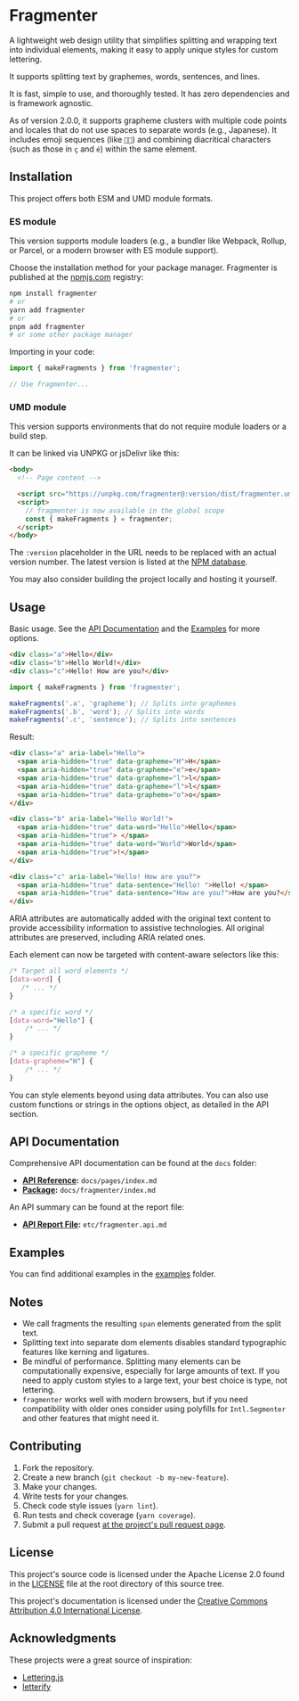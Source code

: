 # Fragmenter

A lightweight web design utility that simplifies splitting and wrapping text
into individual elements, making it easy to apply unique styles for custom
lettering.

It supports splitting text by graphemes, words, sentences, and lines.

It is fast, simple to use, and thoroughly tested. It has zero dependencies and is
framework agnostic.

As of version 2.0.0, it supports grapheme clusters with multiple code points and
locales that do not use spaces to separate words (e.g., Japanese). It includes
emoji sequences (like `👩‍🦱`) and combining diacritical characters (such as
those in `ç` and `é`) within the same element.

## Installation

This project offers both ESM and UMD module formats.

### ES module

This version supports module loaders (e.g., a bundler like Webpack, Rollup, or
Parcel, or a modern browser with ES module support).

Choose the installation method for your package manager. Fragmenter is published
at the [npmjs.com][7] registry:

```bash
npm install fragmenter
# or
yarn add fragmenter
# or
pnpm add fragmenter
# or some other package manager
```

Importing in your code:

```javascript
import { makeFragments } from 'fragmenter';

// Use fragmenter...
```

### UMD module

This version supports environments that do not require module loaders or a build
step.

It can be linked via UNPKG or jsDelivr like this:

```html
<body>
  <!-- Page content -->

  <script src="https://unpkg.com/fragmenter@:version/dist/fragmenter.umd.min.js"></script>
  <script>
    // fragmenter is now available in the global scope
    const { makeFragments } = fragmenter;
  </script>
</body>
```

The `:version` placeholder in the URL needs to be replaced with an actual
version number. The latest version is listed at the [NPM database][5].

You may also consider building the project locally and hosting it yourself.

## Usage

Basic usage. See the [API Documentation](#api-documentation) and the [Examples][6] for more
options.

```html
<div class="a">Hello</div>
<div class="b">Hello World!</div>
<div class="c">Hello! How are you?</div>
```

```javascript
import { makeFragments } from 'fragmenter';

makeFragments('.a', 'grapheme'); // Splits into graphemes
makeFragments('.b', 'word'); // Splits into words
makeFragments('.c', 'sentence'); // Splits into sentences
```

Result:

```html
<div class="a" aria-label="Hello">
  <span aria-hidden="true" data-grapheme="H">H</span>
  <span aria-hidden="true" data-grapheme="e">e</span>
  <span aria-hidden="true" data-grapheme="l">l</span>
  <span aria-hidden="true" data-grapheme="l">l</span>
  <span aria-hidden="true" data-grapheme="o">o</span>
</div>

<div class="b" aria-label="Hello World!">
  <span aria-hidden="true" data-word="Hello">Hello</span>
  <span aria-hidden="true"> </span>
  <span aria-hidden="true" data-word="World">World</span>
  <span aria-hidden="true">!</span>
</div>

<div class="c" aria-label="Hello! How are you?">
  <span aria-hidden="true" data-sentence="Hello! ">Hello! </span>
  <span aria-hidden="true" data-sentence="How are you?">How are you?</span>
</div>
```

ARIA attributes are automatically added with the original text content to
provide accessibility information to assistive technologies. All original
attributes are preserved, including ARIA related ones.

Each element can now be targeted with content-aware selectors like this:

```css
/* Target all word elements */
[data-word] {
   /* ... */
}

/* a specific word */
[data-word="Hello"] {
    /* ... */
}

/* a specific grapheme */
[data-grapheme="H"] {
    /* ... */
}
```

You can style elements beyond using data attributes. You can also use custom
functions or strings in the options object, as detailed in the API section.

## API Documentation

Comprehensive API documentation can be found at the `docs` folder:

- **[API Reference][9]:** `docs/pages/index.md`
- **[Package][10]:** `docs/fragmenter/index.md`

An API summary can be found at the report file:

- **[API Report File][11]:** `etc/fragmenter.api.md`

## Examples

You can find additional examples in the [examples][6] folder.

## Notes

- We call fragments the resulting `span` elements generated from the split text.
- Splitting text into separate dom elements disables standard typographic
  features like kerning and ligatures.
- Be mindful of performance. Splitting many elements can be computationally
  expensive, especially for large amounts of text. If you need to apply custom
  styles to a large text, your best choice is type, not lettering.
- `fragmenter` works well with modern browsers, but if you need compatibility
  with older ones consider using polyfills for `Intl.Segmenter` and other
  features that might need it.

## Contributing

1. Fork the repository.
2. Create a new branch (`git checkout -b my-new-feature`).
3. Make your changes.
4. Write tests for your changes.
5. Check code style issues (`yarn lint`).
6. Run tests and check coverage (`yarn coverage`).
7. Submit a pull request [at the project's pull request page][1].

## License

This project's source code is licensed under the Apache License 2.0 found in the
[LICENSE][2] file at the root directory of this source tree.

This project's documentation is licensed under the [Creative Commons Attribution
4.0 International License][8].

## Acknowledgments

These projects were a great source of inspiration:

- [Lettering.js][3]
- [letterify][4]

[1]: https://github.com/jprusaki/fragmenter/pulls
[2]: https://github.com/jprusaki/fragmenter/blob/main/LICENSE
[3]: http://github.com/davatron5000/Lettering.js
[4]: https://github.com/dazld/letterify
[5]: https://www.npmjs.com/package/fragmenter?activeTab=versions
[6]: https://github.com/jprusaki/fragmenter/tree/main/examples
[7]: https://www.npmjs.com/
[8]: http://creativecommons.org/licenses/by/4.0/
[9]: https://github.com/jprusaki/fragmenter/blob/main/docs/pages/index.md
[10]: https://github.com/jprusaki/fragmenter/blob/main/docs/pages/fragmenter.md
[11]: https://github.com/jprusaki/fragmenter/blob/main/etc/fragmenter.api.md
